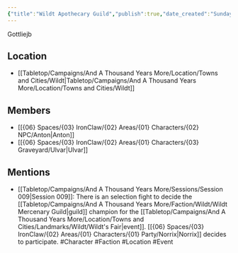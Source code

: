 ```yaml
---
{"title":"Wildt Apothecary Guild","publish":true,"date_created":"Sunday, July 2nd 2023, 2:33:10 pm","date_modified":"Tuesday, April 2nd 2024, 6:59:27 pm","path":"Tabletop/Campaigns/And A Thousand Years More/Faction/Wildt/Wildt Mercenary Guild.md","permalink":"/tabletop/campaigns/and-a-thousand-years-more/faction/wildt/wildt-mercenary-guild/","PassFrontmatter":true}
---
```



Gottliejb

## Location

- [[Tabletop/Campaigns/And A Thousand Years More/Location/Towns and Cities/Wildt\|Tabletop/Campaigns/And A Thousand Years More/Location/Towns and Cities/Wildt]]

## Members

- [[{06} Spaces/{03} IronClaw/{02} Areas/{01} Characters/{02} NPC/Anton\|Anton]]
- [[{06} Spaces/{03} IronClaw/{02} Areas/{01} Characters/{03} Graveyard/Ulvar\|Ulvar]]

## Mentions

- [[Tabletop/Campaigns/And A Thousand Years More/Sessions/Session 009\|Session 009]]: There is an selection fight to decide the [[Tabletop/Campaigns/And A Thousand Years More/Faction/Wildt/Wildt Mercenary Guild\|guild]] champion for the [[Tabletop/Campaigns/And A Thousand Years More/Location/Towns and Cities/Landmarks/Wildt/Wildt's Fair\|event]]. [[{06} Spaces/{03} IronClaw/{02} Areas/{01} Characters/{01} Party/Norrix\|Norrix]] decides to participate. #Character #Faction #Location #Event

